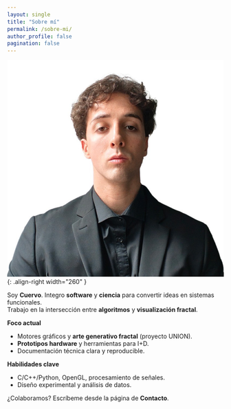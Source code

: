```yaml
---
layout: single
title: "Sobre mí"
permalink: /sobre-mi/
author_profile: false
pagination: false
---
```


![Cuervo](/assets/images/cuervo.jpg){: .align-right width="260" }

Soy **Cuervo**. Integro **software** y **ciencia** para convertir ideas en sistemas funcionales.  
Trabajo en la intersección entre **algoritmos** y **visualización fractal**.


**Foco actual**
- Motores gráficos y **arte generativo fractal** (proyecto UNION).
- **Prototipos hardware** y herramientas para I+D.
- Documentación técnica clara y reproducible.

**Habilidades clave**
- C/C++/Python, OpenGL, procesamiento de señales.
- Diseño experimental y análisis de datos.

¿Colaboramos? Escríbeme desde la página de **Contacto**.
